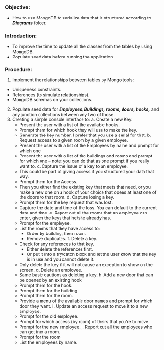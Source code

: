 ### Objective: 
- How to use MongoDB to serialize data that is structured according to ***Diagrams*** folder.
### Introduction:
- To improve the time to update all the classes from the tables by using MongoDB.
- Populate seed data before running the application.

### Procedure:
1. Implement the relationships between tables by Mongo tools:
 - Uniqueness constraints.
 - References (to simulate relationships).
 - MongoDB schemas on your collections.
2. Populate seed data for ***Employees, Buildings, rooms, doors, hooks,*** and any junction collections between any two of those.
3. Creating a simple console interface to:
   a.	Create a new Key.
      - Present the user with a list of the available hooks.
      - Prompt them for which hook they will use to make the key.
      - Generate the key number.  I prefer that you use a serial for that.
   b.	Request access to a given room by a given employee.
      - Present the user with a list of the Employees by name and prompt for which one.
      - Present the user with a list of the buildings and rooms and prompt for which one – note: you can do that as one prompt if you really want to.
   c.	Capture the issue of a key to an employee.
      - This could be part of giving access if you structured your data that way.
      - Prompt them for the Access.
      - Then you either find the existing key that meets that need, or you make a new one on a hook of your choice that opens at least one of the doors to that room.
   d.	Capture losing a key.
      - Prompt them for the key request that was lost.
      - Capture the date and time of the loss.  You can default to the current date and time.
   e.	Report out all the rooms that an employee can enter, given the keys that he/she already has.
      - Prompt for the employee.
      - List the rooms that they have access to:
        - Order by building, then room.
        - Remove duplicates.
   f.	Delete a key.
      - Check for any references to that key.
        - Either delete the references first.
        - Or put it into a try/catch block and let the user know that the key is in use and you cannot delete it.
      - Only delete the key if it will not cause an exception to show on the screen.
   g.	Delete an employee.
      - Same basic cautions as deleting a key.
   h. Add a new door that can be opened by an existing hook.
      - Prompt them for the hook.
      - Prompt them for the building.
      - Prompt them for the room.
      - Provide a menu of the available door names and prompt for which door they want.
   i.	Update an access request to move it to a new employee.
      - Prompt for the old employee.
      - Prompt for which access (by room) of theirs that you’re to move.
      - Prompt for the new employee.
   j.	Report out all the employees who can get into a room.
      - Prompt for the room.
      - List the employees by name.

